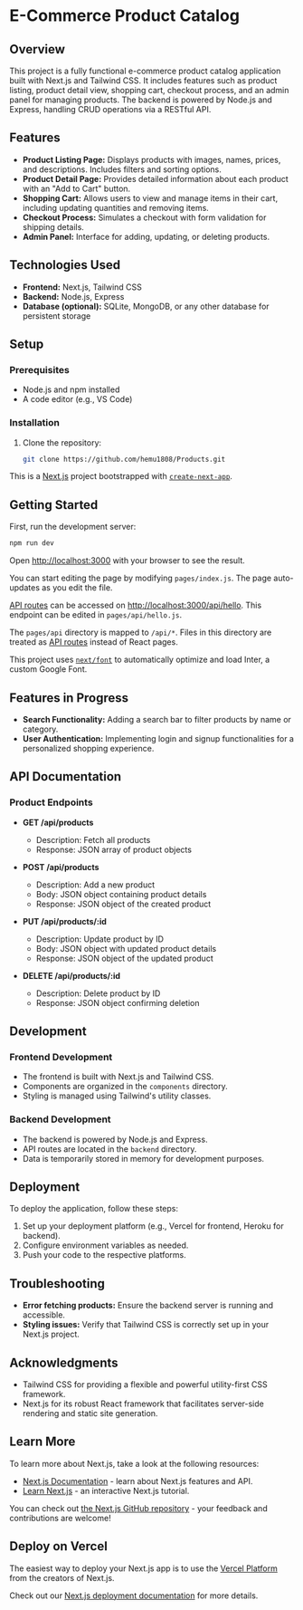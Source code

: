 # E-Commerce Product Catalog

## Overview

This project is a fully functional e-commerce product catalog application built with Next.js and Tailwind CSS. It includes features such as product listing, product detail view, shopping cart, checkout process, and an admin panel for managing products. The backend is powered by Node.js and Express, handling CRUD operations via a RESTful API.

## Features

- **Product Listing Page:** Displays products with images, names, prices, and descriptions. Includes filters and sorting options.
- **Product Detail Page:** Provides detailed information about each product with an "Add to Cart" button.
- **Shopping Cart:** Allows users to view and manage items in their cart, including updating quantities and removing items.
- **Checkout Process:** Simulates a checkout with form validation for shipping details.
- **Admin Panel:** Interface for adding, updating, or deleting products.

## Technologies Used

- **Frontend:** Next.js, Tailwind CSS
- **Backend:** Node.js, Express
- **Database (optional):** SQLite, MongoDB, or any other database for persistent storage

## Setup

### Prerequisites

- Node.js and npm installed
- A code editor (e.g., VS Code)

### Installation

1. Clone the repository:
   ```bash
   git clone https://github.com/hemu1808/Products.git


This is a [Next.js](https://nextjs.org/) project bootstrapped with [`create-next-app`](https://github.com/vercel/next.js/tree/canary/packages/create-next-app).

## Getting Started

First, run the development server:

```bash
npm run dev
```

Open [http://localhost:3000](http://localhost:3000) with your browser to see the result.

You can start editing the page by modifying `pages/index.js`. The page auto-updates as you edit the file.

[API routes](https://nextjs.org/docs/api-routes/introduction) can be accessed on [http://localhost:3000/api/hello](http://localhost:3000/api/hello). This endpoint can be edited in `pages/api/hello.js`.

The `pages/api` directory is mapped to `/api/*`. Files in this directory are treated as [API routes](https://nextjs.org/docs/api-routes/introduction) instead of React pages.

This project uses [`next/font`](https://nextjs.org/docs/basic-features/font-optimization) to automatically optimize and load Inter, a custom Google Font.

## Features in Progress

- **Search Functionality:** Adding a search bar to filter products by name or category.
- **User Authentication:** Implementing login and signup functionalities for a personalized shopping experience.

## API Documentation

### Product Endpoints

- **GET /api/products**
  - Description: Fetch all products
  - Response: JSON array of product objects

- **POST /api/products**
  - Description: Add a new product
  - Body: JSON object containing product details
  - Response: JSON object of the created product

- **PUT /api/products/:id**
  - Description: Update product by ID
  - Body: JSON object with updated product details
  - Response: JSON object of the updated product

- **DELETE /api/products/:id**
  - Description: Delete product by ID
  - Response: JSON object confirming deletion

## Development

### Frontend Development

- The frontend is built with Next.js and Tailwind CSS.
- Components are organized in the `components` directory.
- Styling is managed using Tailwind's utility classes.

### Backend Development

- The backend is powered by Node.js and Express.
- API routes are located in the `backend` directory.
- Data is temporarily stored in memory for development purposes.

## Deployment

To deploy the application, follow these steps:

1. Set up your deployment platform (e.g., Vercel for frontend, Heroku for backend).
2. Configure environment variables as needed.
3. Push your code to the respective platforms.

## Troubleshooting

- **Error fetching products:** Ensure the backend server is running and accessible.
- **Styling issues:** Verify that Tailwind CSS is correctly set up in your Next.js project.

## Acknowledgments

- Tailwind CSS for providing a flexible and powerful utility-first CSS framework.
- Next.js for its robust React framework that facilitates server-side rendering and static site generation.



## Learn More

To learn more about Next.js, take a look at the following resources:

- [Next.js Documentation](https://nextjs.org/docs) - learn about Next.js features and API.
- [Learn Next.js](https://nextjs.org/learn) - an interactive Next.js tutorial.

You can check out [the Next.js GitHub repository](https://github.com/vercel/next.js/) - your feedback and contributions are welcome!

## Deploy on Vercel

The easiest way to deploy your Next.js app is to use the [Vercel Platform](https://vercel.com/new?utm_medium=default-template&filter=next.js&utm_source=create-next-app&utm_campaign=create-next-app-readme) from the creators of Next.js.

Check out our [Next.js deployment documentation](https://nextjs.org/docs/deployment) for more details.
